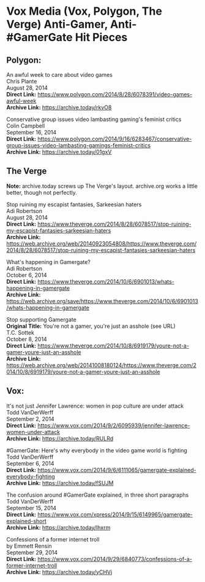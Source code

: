 # Vox Media (Vox, Polygon, The Verge) Anti-Gamer, Anti-#GamerGate Hit Pieces

## Polygon:
  
An awful week to care about video games  
Chris Plante  
August 28, 2014  
**Direct Link:** https://www.polygon.com/2014/8/28/6078391/video-games-awful-week  
**Archive Link:** https://archive.today/rkvO8  

Conservative group issues video lambasting gaming's feminist critics  
Colin Campbell  
September 16, 2014  
**Direct Link:** https://www.polygon.com/2014/9/16/6283467/conservative-group-issues-video-lambasting-gamings-feminist-critics  
**Archive Link:** https://archive.today/01gxV  

## The Verge
**Note:** archive.today screws up The Verge's layout. archive.org works a little better, though not perfectly.

Stop ruining my escapist fantasies, Sarkeesian haters  
Adi Robertson  
August 28, 2014  
**Direct Link:** https://www.theverge.com/2014/8/28/6078517/stop-ruining-my-escapist-fantasies-sarkeesian-haters  
**Archive Link:** https://web.archive.org/web/20140923054808/https://www.theverge.com/2014/8/28/6078517/stop-ruining-my-escapist-fantasies-sarkeesian-haters  

What's happening in Gamergate?  
Adi Robertson  
October 6, 2014  
**Direct Link:** https://www.theverge.com/2014/10/6/6901013/whats-happening-in-gamergate  
**Archive Link:**  
https://web.archive.org/save/https://www.theverge.com/2014/10/6/6901013/whats-happening-in-gamergate  

Stop supporting Gamergate  
**Original Title:** You're not a gamer, you're just an asshole (see URL)  
T.C. Sottek  
October 8, 2014  
**Direct Link:** https://www.theverge.com/2014/10/8/6919179/youre-not-a-gamer-youre-just-an-asshole  
**Archive Link:**  
https://web.archive.org/web/20141008180124/https://www.theverge.com/2014/10/8/6919179/youre-not-a-gamer-youre-just-an-asshole  

## Vox:

It's not just Jennifer Lawrence: women in pop culture are under attack  
Todd VanDerWerff  
September 2, 2014  
**Direct Link:** https://www.vox.com/2014/9/2/6095939/jennifer-lawrence-women-under-attack  
**Archive Link:** https://archive.today/RULRd  

\#GamerGate: Here's why everybody in the video game world is fighting  
Todd VanDerWerff  
September 6, 2014  
**Direct Link:** https://www.vox.com/2014/9/6/6111065/gamergate-explained-everybody-fighting  
**Archive Link:** https://archive.today/fSUJM  

The confusion around #GamerGate explained, in three short paragraphs  
Todd VanDerWerff  
September 15, 2014  
**Direct Link:** https://www.vox.com/xpress/2014/9/15/6149965/gamergate-explained-short  
**Archive Link:** https://archive.today/lhxrm  

Confessions of a former internet troll  
by Emmett Rensin  
September 29, 2014  
**Direct Link:** https://www.vox.com/2014/9/29/6840773/confessions-of-a-former-internet-troll  
**Archive Link:** https://archive.today/yCHVj  